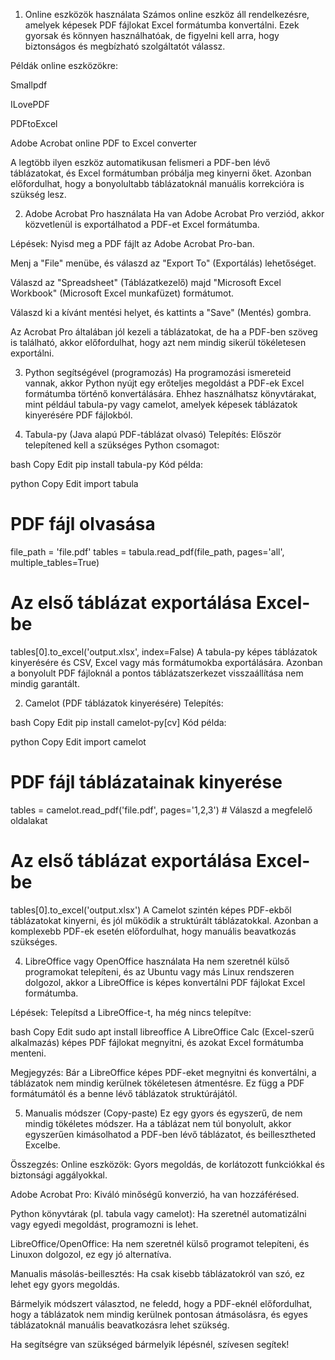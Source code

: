 1. Online eszközök használata
Számos online eszköz áll rendelkezésre, amelyek képesek PDF fájlokat Excel formátumba konvertálni. Ezek gyorsak és könnyen használhatóak, de figyelni kell arra, hogy biztonságos és megbízható szolgáltatót válassz.

Példák online eszközökre:

Smallpdf

ILovePDF

PDFtoExcel

Adobe Acrobat online PDF to Excel converter

A legtöbb ilyen eszköz automatikusan felismeri a PDF-ben lévő táblázatokat, és Excel formátumban próbálja meg kinyerni őket. Azonban előfordulhat, hogy a bonyolultabb táblázatoknál manuális korrekcióra is szükség lesz.

2. Adobe Acrobat Pro használata
Ha van Adobe Acrobat Pro verziód, akkor közvetlenül is exportálhatod a PDF-et Excel formátumba.

Lépések:
Nyisd meg a PDF fájlt az Adobe Acrobat Pro-ban.

Menj a "File" menübe, és válaszd az "Export To" (Exportálás) lehetőséget.

Válaszd az "Spreadsheet" (Táblázatkezelő) majd "Microsoft Excel Workbook" (Microsoft Excel munkafüzet) formátumot.

Válaszd ki a kívánt mentési helyet, és kattints a "Save" (Mentés) gombra.

Az Acrobat Pro általában jól kezeli a táblázatokat, de ha a PDF-ben szöveg is található, akkor előfordulhat, hogy azt nem mindig sikerül tökéletesen exportálni.

3. Python segítségével (programozás)
Ha programozási ismereteid vannak, akkor Python nyújt egy erőteljes megoldást a PDF-ek Excel formátumba történő konvertálására. Ehhez használhatsz könyvtárakat, mint például tabula-py vagy camelot, amelyek képesek táblázatok kinyerésére PDF fájlokból.

1. Tabula-py (Java alapú PDF-táblázat olvasó)
Telepítés:
Először telepítened kell a szükséges Python csomagot:

bash
Copy
Edit
pip install tabula-py
Kód példa:

python
Copy
Edit
import tabula

# PDF fájl olvasása
file_path = 'file.pdf'
tables = tabula.read_pdf(file_path, pages='all', multiple_tables=True)

# Az első táblázat exportálása Excel-be
tables[0].to_excel('output.xlsx', index=False)
A tabula-py képes táblázatok kinyerésére és CSV, Excel vagy más formátumokba exportálására. Azonban a bonyolult PDF fájloknál a pontos táblázatszerkezet visszaállítása nem mindig garantált.

2. Camelot (PDF táblázatok kinyerésére)
Telepítés:

bash
Copy
Edit
pip install camelot-py[cv]
Kód példa:

python
Copy
Edit
import camelot

# PDF fájl táblázatainak kinyerése
tables = camelot.read_pdf('file.pdf', pages='1,2,3')  # Válaszd a megfelelő oldalakat

# Az első táblázat exportálása Excel-be
tables[0].to_excel('output.xlsx')
A Camelot szintén képes PDF-ekből táblázatokat kinyerni, és jól működik a struktúrált táblázatokkal. Azonban a komplexebb PDF-ek esetén előfordulhat, hogy manuális beavatkozás szükséges.

4. LibreOffice vagy OpenOffice használata
Ha nem szeretnél külső programokat telepíteni, és az Ubuntu vagy más Linux rendszeren dolgozol, akkor a LibreOffice is képes konvertálni PDF fájlokat Excel formátumba.

Lépések:
Telepítsd a LibreOffice-t, ha még nincs telepítve:

bash
Copy
Edit
sudo apt install libreoffice
A LibreOffice Calc (Excel-szerű alkalmazás) képes PDF fájlokat megnyitni, és azokat Excel formátumba menteni.

Megjegyzés: Bár a LibreOffice képes PDF-eket megnyitni és konvertálni, a táblázatok nem mindig kerülnek tökéletesen átmentésre. Ez függ a PDF formátumától és a benne lévő táblázatok struktúrájától.

5. Manualis módszer (Copy-paste)
Ez egy gyors és egyszerű, de nem mindig tökéletes módszer. Ha a táblázat nem túl bonyolult, akkor egyszerűen kimásolhatod a PDF-ben lévő táblázatot, és beillesztheted Excelbe.

Összegzés:
Online eszközök: Gyors megoldás, de korlátozott funkciókkal és biztonsági aggályokkal.

Adobe Acrobat Pro: Kiváló minőségű konverzió, ha van hozzáférésed.

Python könyvtárak (pl. tabula vagy camelot): Ha szeretnél automatizálni vagy egyedi megoldást, programozni is lehet.

LibreOffice/OpenOffice: Ha nem szeretnél külső programot telepíteni, és Linuxon dolgozol, ez egy jó alternatíva.

Manualis másolás-beillesztés: Ha csak kisebb táblázatokról van szó, ez lehet egy gyors megoldás.

Bármelyik módszert választod, ne feledd, hogy a PDF-eknél előfordulhat, hogy a táblázatok nem mindig kerülnek pontosan átmásolásra, és egyes táblázatoknál manuális beavatkozásra lehet szükség.

Ha segítségre van szükséged bármelyik lépésnél, szívesen segítek!